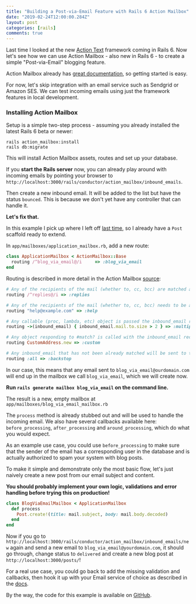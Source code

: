 ```yaml
---
title: "Building a Post-via-Email Feature with Rails 6 Action Mailbox"
date: "2019-02-24T12:00:00.284Z"
layout: post
categories: [rails]
comments: true
---
```


Last time I looked at the new [Action Text](/rails/2019/02/23/rails-6-action-text.html) framework coming in Rails 6. Now let's see how we can use Action Mailbox - also new in Rails 6 - to create a simple "Post-via-Email" blogging feature.

<!--more-->

Action Mailbox already has [great documentation](https://edgeguides.rubyonrails.org/action_mailbox_basics.html), so getting started is easy.

For now, let's skip integration with an email service such as Sendgrid or Amazon SES. We can test incoming emails using just the framework features in local development.

### Installing Action Mailbox

Setup is a simple two-step process - assuming you already installed the latest Rails 6 beta or newer:

```
rails action_mailbox:install
rails db:migrate
```

This will install Action Mailbox assets, routes and set up your database.

If you **start the Rails server** now, you can already play around with incoming emails by pointing your browser to `http://localhost:3000/rails/conductor/action_mailbox/inbound_emails`.

Then create a new inbound email. It will be added to the list but have the status `bounced`. This is because we don't yet have any controller that can handle it.

**Let's fix that.**

In this example I pick up where I left off [last time](/rails/2019/02/23/rails-6-action-text.html), so I already have a `Post` scaffold ready to extend.

In `app/mailboxes/application_mailbox.rb`, add a new route:

``` ruby
class ApplicationMailbox < ActionMailbox::Base
  routing /^blog_via_email@/i     => :blog_via_email
end
```
    
Routing is described in more detail in the Action Mailbox [source](https://github.com/rails/rails/blob/master/actionmailbox/lib/action_mailbox/base.rb):
``` ruby
# Any of the recipients of the mail (whether to, cc, bcc) are matched against the regexp.
routing /^replies@/i => :replies

# Any of the recipients of the mail (whether to, cc, bcc) needs to be an exact match for the string.
routing "help@example.com" => :help

# Any callable (proc, lambda, etc) object is passed the inbound_email record and is a match if true.
routing ->(inbound_email) { inbound_email.mail.to.size > 2 } => :multiple_recipients

# Any object responding to #match? is called with the inbound_email record as an argument. Match if true.
routing CustomAddress.new => :custom

# Any inbound_email that has not been already matched will be sent to the BackstopMailbox.
routing :all => :backstop 
```

In our case, this means that any email sent to `blog_via_email@ourdomain.com` will end up in the mailbox we call `blog_via_email`, which we will create now. 

**Run `rails generate mailbox blog_via_email` on the command line.**

The result is a new, empty mailbox at `app/mailboxes/blog_via_email_mailbox.rb`

The `process` method is already stubbed out and will be used to handle the incoming email. We also have several callbacks available here: `before_processing`, `after_processing` and `around_processing`, which do what you would expect. 

As an example use case, you could use `before_processing` to make sure that the sender of the email has a corresponding user in the database and is actually authorized to spam your system with blog posts.

To make it simple and demonstrate only the most basic flow, let's just naively create a new post from our email subject and content.

**You should probably implement your own logic, validations and error handling before trying this on production!**

``` ruby
class BlogViaEmailMailbox < ApplicationMailbox
  def process
    Post.create!(title: mail.subject, body: mail.body.decoded)
  end
end
```

Now if you go to `http://localhost:3000/rails/conductor/action_mailbox/inbound_emails/new` again and send a new email to `blog_via_email@yourdomain.com`, it should go through, change status to `delivered` and create a new blog post at `http://localhost:3000/posts/`!

For a real use case, you could go back to add the missing validation and callbacks, then hook it up with your Email service of choice as described in the [docs](https://edgeguides.rubyonrails.org/action_mailbox_basics.html).

By the way, the code for this example is available on [GitHub](https://github.com/sekl/rails6_preview).
